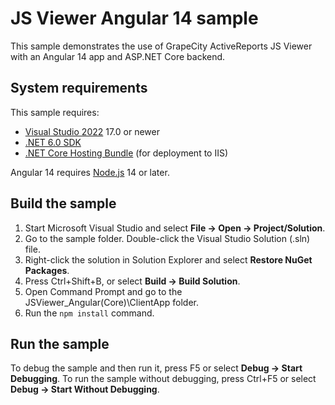 # JS Viewer Angular 14 sample

This sample demonstrates the use of GrapeCity ActiveReports JS Viewer with an
Angular 14 app and ASP.NET Core backend.

## System requirements

This sample requires:
 * [Visual Studio 2022](https://visualstudio.microsoft.com/vs/) 17.0 or newer
 * [.NET 6.0 SDK](https://www.microsoft.com/net/download)
 * [.NET Core Hosting Bundle](https://dotnet.microsoft.com/download/dotnet/thank-you/runtime-aspnetcore-6.0.0-windows-hosting-bundle-installer) (for deployment to IIS)

Angular 14 requires [Node.js](https://nodejs.org) 14 or later.

## Build the sample

1. Start Microsoft Visual Studio and select **File → Open →
   Project/Solution**.
2. Go to the sample folder. Double-click the Visual Studio Solution (.sln) file.
3. Right-click the solution in Solution Explorer and select **Restore NuGet
   Packages**.
4. Press Ctrl+Shift+B, or select **Build → Build Solution**.
5. Open Command Prompt and go to the JSViewer_Angular(Core)\ClientApp folder.
6. Run the `npm install` command.

## Run the sample

To debug the sample and then run it, press F5 or select **Debug → Start
Debugging**. To run the sample without debugging, press Ctrl+F5 or select
**Debug → Start Without Debugging**.
